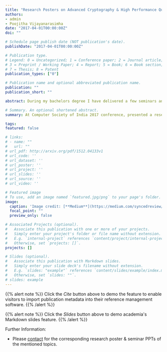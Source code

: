 ```yaml
---
title: "Research Posters on Advanced Cryptography & High Performance Quantum Computing"
authors:
- admin
- Poojitha Vijayanarasimha
date: "2017-04-01T00:00:00Z"
doi: ""

# Schedule page publish date (NOT publication's date).
publishDate: "2017-04-01T00:00:00Z"

# Publication type.
# Legend: 0 = Uncategorized; 1 = Conference paper; 2 = Journal article;
# 3 = Preprint / Working Paper; 4 = Report; 5 = Book; 6 = Book section;
# 7 = Thesis; 8 = Patent
publication_types: ["0"]

# Publication name and optional abbreviated publication name.
publication: ""
publication_short: ""

abstract: During my bachelors degree I have delivered a few seminars and research poster in the field of High Performance Computing (HPC), Quantum Logic Design & Advanced Cryptography. At Computer Society of India (CSI) 2017 conference, I have presented a research poster titled 'Advanced Cryptographic Standards & Security'. Furthermore, delivered bachelor degree seminar on 'High Performance Quantum Computing' & 'Designing of a Phased Array Antenna for 5G Mobile Phone Applications'.

# Summary. An optional shortened abstract.
summary: At Computer Society of India 2017 conference, presented a research poster on Advanced Cryptographic Standards & Security. Further, delivered seminars on Quantum Computing & Phased Array Antennas for 5G Mobile Applications.

tags:
featured: false

# links:
# - name: ""
#   url: ""
# url_pdf: http://arxiv.org/pdf/1512.04133v1
# url_code: ''
# url_dataset: ''
# url_poster: ''
# url_project: ''
# url_slides: ''
# url_source: ''
# url_video: ''

# Featured image
# To use, add an image named `featured.jpg/png` to your page's folder. 
image:
  caption: 'Image credit: [**Medium**](https://medium.com/syncedreview/alibaba-launches-11-qubit-quantum-computing-cloud-service-ad7f8e02cc8)'
  focal_point: ""
  preview_only: false

# Associated Projects (optional).
#   Associate this publication with one or more of your projects.
#   Simply enter your project's folder or file name without extension.
#   E.g. `internal-project` references `content/project/internal-project/index.md`.
#   Otherwise, set `projects: []`.
projects: []

# Slides (optional).
#   Associate this publication with Markdown slides.
#   Simply enter your slide deck's filename without extension.
#   E.g. `slides: "example"` references `content/slides/example/index.md`.
#   Otherwise, set `slides: ""`.
# slides: example
---
```


{{% alert note %}}
Click the *Cite* button above to demo the feature to enable visitors to import publication metadata into their reference management software.
{{% /alert %}}

{{% alert note %}}
Click the *Slides* button above to demo academia's Markdown slides feature.
{{% /alert %}}

Further Information:
* Please [contact](mailto:akshayjoshi56@gmail.com) for the corresponding research poster & seminar PPTs of the mentioned topics.
